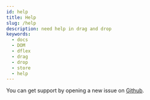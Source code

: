 ```yaml
---
id: help
title: Help
slug: /help
description: need help in drag and drop
keywords:
  - docs
  - DOM
  - dflex
  - drag
  - drop
  - store
  - help
---
```


You can get support by opening a new issue on [Github](https://github.com/jalal246/dflex).
